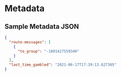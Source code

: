 # Metadata

## Sample Metadata JSON

```json
{
  "route-messages": [
    {
      "to_group": "-1001427559340"
    }
  ],
  "last_time_gambled": "2021-06-17T17:39:13.627365"
}
```
